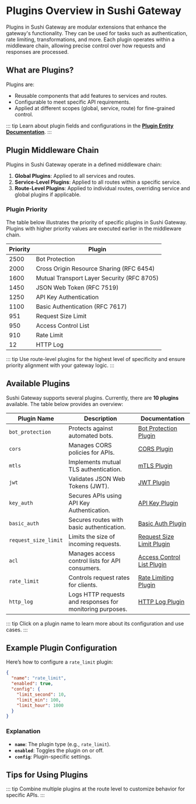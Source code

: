 # Plugins Overview in Sushi Gateway

Plugins in Sushi Gateway are modular extensions that enhance the gateway's functionality. They can be used for tasks such as authentication, rate limiting, transformations, and more. Each plugin operates within a middleware chain, allowing precise control over how requests and responses are processed.

## What are Plugins?

Plugins are:

- Reusable components that add features to services and routes.
- Configurable to meet specific API requirements.
- Applied at different scopes (global, service, route) for fine-grained control.

::: tip
Learn about plugin fields and configurations in the **[Plugin Entity Documentation](../entities/plugin.md)**.
:::

## Plugin Middleware Chain

Plugins in Sushi Gateway operate in a defined middleware chain:

1. **Global Plugins**: Applied to all services and routes.
2. **Service-Level Plugins**: Applied to all routes within a specific service.
3. **Route-Level Plugins**: Applied to individual routes, overriding service and global plugins if applicable.

### Plugin Priority

The table below illustrates the priority of specific plugins in Sushi Gateway. Plugins with higher priority values are executed earlier in the middleware chain.

| Priority | Plugin                                     |
| -------- | ------------------------------------------ |
| 2500     | Bot Protection                             |
| 2000     | Cross Origin Resource Sharing (RFC 6454)   |
| 1600     | Mutual Transport Layer Security (RFC 8705) |
| 1450     | JSON Web Token (RFC 7519)                  |
| 1250     | API Key Authentication                     |
| 1100     | Basic Authentication (RFC 7617)            |
| 951      | Request Size Limit                         |
| 950      | Access Control List                        |
| 910      | Rate Limit                                 |
| 12       | HTTP Log                                   |

::: tip
Use route-level plugins for the highest level of specificity and ensure priority alignment with your gateway logic.
:::

## Available Plugins

Sushi Gateway supports several plugins. Currently, there are **10 plugins** available. The table below provides an overview:

| Plugin Name          | Description                                               | Documentation                                                 |
| -------------------- | --------------------------------------------------------- | ------------------------------------------------------------- |
| `bot_protection`     | Protects against automated bots.                          | [Bot Protection Plugin](../plugins/bot-protection.md)         |
| `cors`               | Manages CORS policies for APIs.                           | [CORS Plugin](../plugins/cors.md)                             |
| `mtls`               | Implements mutual TLS authentication.                     | [mTLS Plugin](../plugins/mtls.md)                             |
| `jwt`                | Validates JSON Web Tokens (JWT).                          | [JWT Plugin](../plugins/jwt.md)                               |
| `key_auth`           | Secures APIs using API Key Authentication.                | [API Key Plugin](../plugins/key-auth.md)                      |
| `basic_auth`         | Secures routes with basic authentication.                 | [Basic Auth Plugin](../plugins/basic-auth.md)                 |
| `request_size_limit` | Limits the size of incoming requests.                     | [Request Size Limit Plugin](../plugins/request-size-limit.md) |
| `acl`                | Manages access control lists for API consumers.           | [Access Control List Plugin](../plugins/acl.md)               |
| `rate_limit`         | Controls request rates for clients.                       | [Rate Limiting Plugin](../plugins/rate-limit.md)              |
| `http_log`           | Logs HTTP requests and responses for monitoring purposes. | [HTTP Log Plugin](../plugins/http-log.md)                     |

::: tip
Click on a plugin name to learn more about its configuration and use cases.
:::

## Example Plugin Configuration

Here’s how to configure a `rate_limit` plugin:

```json
{
  "name": "rate_limit",
  "enabled": true,
  "config": {
    "limit_second": 10,
    "limit_min": 100,
    "limit_hour": 1000
  }
}
```

### Explanation

- **`name`**: The plugin type (e.g., `rate_limit`).
- **`enabled`**: Toggles the plugin on or off.
- **`config`**: Plugin-specific settings.

## Tips for Using Plugins

::: tip
Combine multiple plugins at the route level to customize behavior for specific APIs.
:::
